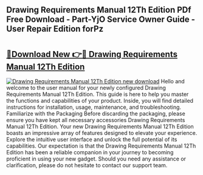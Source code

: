 ## Drawing Requirements Manual 12Th Edition PDf Free Download - Part-YjO Service Owner Guide - User Repair Edition forPz

# <h2><a href="http://bc28884.oget.top/?id=Drawing+Requirements+Manual+12Th+Edition">🔗Download New 👉🔴 Drawing Requirements Manual 12Th Edition</a></h2>

[![Drawing Requirements Manual 12Th Edition new download](https://i.imgur.com/5g1atiW.png)](http://bc28884.oget.top/?id=Drawing+Requirements+Manual+12Th+Edition)
Hello and welcome to the user manual for your newly configured Drawing Requirements Manual 12Th Edition. This guide is here to help you master the functions and capabilities of your product. Inside, you will find detailed instructions for installation, usage, maintenance, and troubleshooting. Familiarize with the Packaging Before discarding the packaging, please ensure you have kept all necessary accessories Drawing Requirements Manual 12Th Edition. Your new Drawing Requirements Manual 12Th Edition boasts an impressive array of features designed to elevate your experience. Explore the intuitive user interface and unlock the full potential of its capabilities. Our expectation is that the Drawing Requirements Manual 12Th Edition has been a reliable companion in your journey to becoming proficient in using your new gadget. Should you need any assistance or clarification, please do not hesitate to contact our support team.
